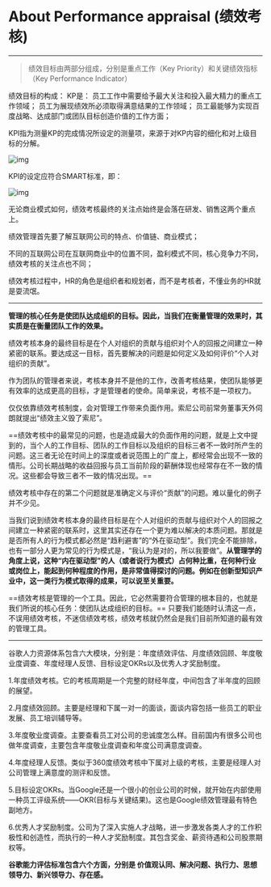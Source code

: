 # About Performance appraisal (绩效考核)
----

> 绩效目标由两部分组成，分别是重点工作（Key Priority）和关键绩效指标（Key Performance Indicator）

绩效目标的构成：
KP是：
员工工作中需要给予最大关注和投入最大精力的重点工作领域；
员工为展现绩效所必须取得满意结果的工作领域；
员工最能够为实现百度战略、达成部门或团队目标创造价值的工作方面；

KPI指为测量KP的完成情况所设定的测量项，来源于对KP内容的细化和对上级目标的分解。

![img](https://pic2.zhimg.com/80/b616954331fcd96bd6f574e0898227ab_hd.jpg)

KPI的设定应符合SMART标准，即：

![img](https://pic3.zhimg.com/80/9087033a13f3444599ab71d3a01341b1_hd.jpg)

无论商业模式如何，绩效考核最终的关注点始终是会落在研发、销售这两个重点上。

绩效管理首先要了解互联网公司的特点、价值链、商业模式；

不同的互联网公司在互联网商业中的位置不同，盈利模式不同，核心竞争力不同，绩效考核的关注点也不同；

绩效考核过程中，HR的角色是组织者和规划者，而不是考核者，不懂业务的HR就是耍流氓。

------

**管理的核心任务是使团队达成组织的目标。因此，当我们在衡量管理的效果时，其实质是在衡量团队工作的效果。**

绩效考核本身的最终目标是在个人对组织的贡献与组织对个人的回报之间建立一种紧密的联系。要达成这一目标，首先要解决的问题是如何定义及如何评价“个人对组织的贡献”。

作为团队的管理者来说，考核本身并不是他的工作，改善考核结果，使团队能够更有效率的达成更高的目标，才是管理者的使命。简单来说，考核不是一项权力。

仅仅依靠绩效考核制度，会对管理工作带来负面作用。索尼公司前常务董事天外伺朗就提出“绩效主义毁了索尼”。

==绩效考核中的最常见的问题，也是造成最大的负面作用的问题，就是上文中提到的，当个人的工作目标、团队的工作目标以及组织的目标三者不一致时所产生的问题。这三者无论在时间上的深度或者说范围上的广度上，都经常会出现不一致的情形。公司长期战略的收益回报与员工当前阶段的薪酬体现也经常存在不一致的情况。这些都会导致三者不一致的情况出现。==

绩效考核中存在的第二个问题就是准确定义与评价“贡献”的问题。难以量化的例子并不少见。

当我们说到绩效考核本身的最终目标是在个人对组织的贡献与组织对个人的回报之间建立一种紧密的联系时，这里其实还存在一个更为难以解决的本质问题。那就是是否所有人的行为模式都必然是“趋利避害”的“外在驱动型”。我们完全不能排除，也有一部分人更为常见的行为模式是，“我认为是对的，所以我要做”。**从管理学的角度上说，这种“内在驱动型”的人（或者说行为模式）占何种比重，在何种行业或岗位上，能起到何种程度的作用，是非常值得探讨的问题。例如在创新型知识产业中，这一类行为模式取得的成果，可以说至关重要。**

==绩效考核是管理的一个工具。因此，它必然需要符合管理的根本目的，也就是我们所说的核心任务：使团队达成组织的目标。== 只要我们能随时认清这一点，不误用绩效考核，不迷信绩效考核，绩效考核就仍然会是我们目前所知道的最有效的管理工具。

------

谷歌人力资源体系包含六大模块，分别是：年度绩效评估、月度绩效回顾、年度敬业度调查、年度经理人反馈、目标设定OKRs以及优秀人才奖励制度。

1.年度绩效考核。它的考核周期是一个完整的财经年度，中间包含了半年度的回顾的展望。

2.月度绩效回顾。主要是经理和下属一对一的面谈，面谈内容包括一些员工的职业发展、员工培训辅导等。

3.年度敬业度调查。主要查看员工对公司的忠诚度怎么样。目前国内有很多公司也做年度调查，主要包含年度敬业度调查和年度公司满意度调查。

4.年度经理人反馈。类似于360度绩效考核中下属对上级的考核，主要是经理人对公司管理上满意度的测评和反馈。

5.目标设定OKRs。当Google还是一个很小的创业公司的时候，就开始在内部使用一种员工评级系统——OKR(目标与关键结果)。这也是Google绩效管理最有特色副地方。

6.优秀人才奖励制度。公司为了深入实施人才战略，进一步激发各类人才的工作积极性和创造性，而执行的一种人才奖励制度。其包含奖金、薪资待遇和公司股票期权等。

**谷歌能力评估标准包含六个方面，分别是 价值观认同、解决问题、执行力、思想领导力、新兴领导力、存在感。**

